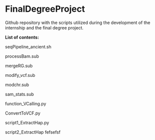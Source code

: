 # FinalDegreeProject
Github repository with the scripts utilized during the development of the internship and the final degree project.

**List of contents:**

seqPipeline_ancient.sh

processBam.sub

mergeRG.sub

modify_vcf.sub

modchr.sub

sam_stats.sub

function_VCalling.py

ConvertToVCF.py

script1_ExtractHap.py

script2_ExtractHap          fefsefsf
